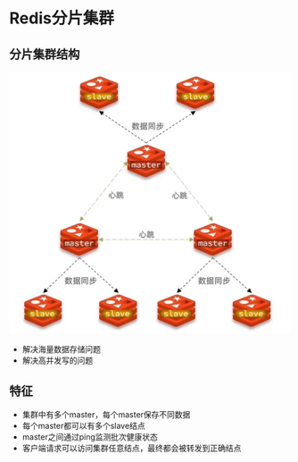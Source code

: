 # Redis分片集群

## 分片集群结构

![image-20220920173021945](Redis分片集群.assets/image-20220920173021945.png)

- 解决海量数据存储问题
- 解决高并发写的问题

## 特征

- 集群中有多个master，每个master保存不同数据
- 每个master都可以有多个slave结点
- master之间通过ping监测批次健康状态
- 客户端请求可以访问集群任意结点，最终都会被转发到正确结点